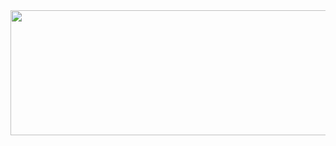 <div     align="center">

    
  <a href="https://github.com/devxb/gitanimals">
  <img
    src="https://render.gitanimals.org/farms/kyn1013"
    width="650"
    height="200"
  />
  </a>
</div>


